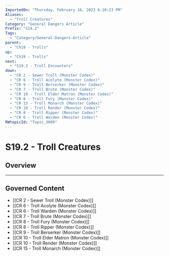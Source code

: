 ```yaml
---
ImportedOn: "Thursday, February 16, 2023 6:10:23 PM"
Aliases:
  - "Troll Creatures"
Category: "General Dangers Article"
Prefix: "S19.2"
Tags:
  - "Category/General-Dangers-Article"
parent:
  - "Ch19 - Trolls"
up:
  - "Ch19 - Trolls"
next:
  - "S19.3 - Troll Encounters"
down:
  - "CR 2 - Sewer Troll (Monster Codex)"
  - "CR 6 - Troll Acolyte (Monster Codex)"
  - "CR 9 - Troll Berserker (Monster Codex)"
  - "CR 7 - Troll Brute (Monster Codex)"
  - "CR 10 - Troll Elder Matron (Monster Codex)"
  - "CR 8 - Troll Fury (Monster Codex)"
  - "CR 15 - Troll Monarch (Monster Codex)"
  - "CR 10 - Troll Render (Monster Codex)"
  - "CR 8 - Troll Ripper (Monster Codex)"
  - "CR 6 - Troll Warden (Monster Codex)"
RWtopicId: "Topic_3089"
---
```

# S19.2 - Troll Creatures
## Overview
---
## Governed Content
- [[CR 2 - Sewer Troll (Monster Codex)]]
- [[CR 6 - Troll Acolyte (Monster Codex)]]
- [[CR 6 - Troll Warden (Monster Codex)]]
- [[CR 7 - Troll Brute (Monster Codex)]]
- [[CR 8 - Troll Fury (Monster Codex)]]
- [[CR 8 - Troll Ripper (Monster Codex)]]
- [[CR 9 - Troll Berserker (Monster Codex)]]
- [[CR 10 - Troll Elder Matron (Monster Codex)]]
- [[CR 10 - Troll Render (Monster Codex)]]
- [[CR 15 - Troll Monarch (Monster Codex)]]

